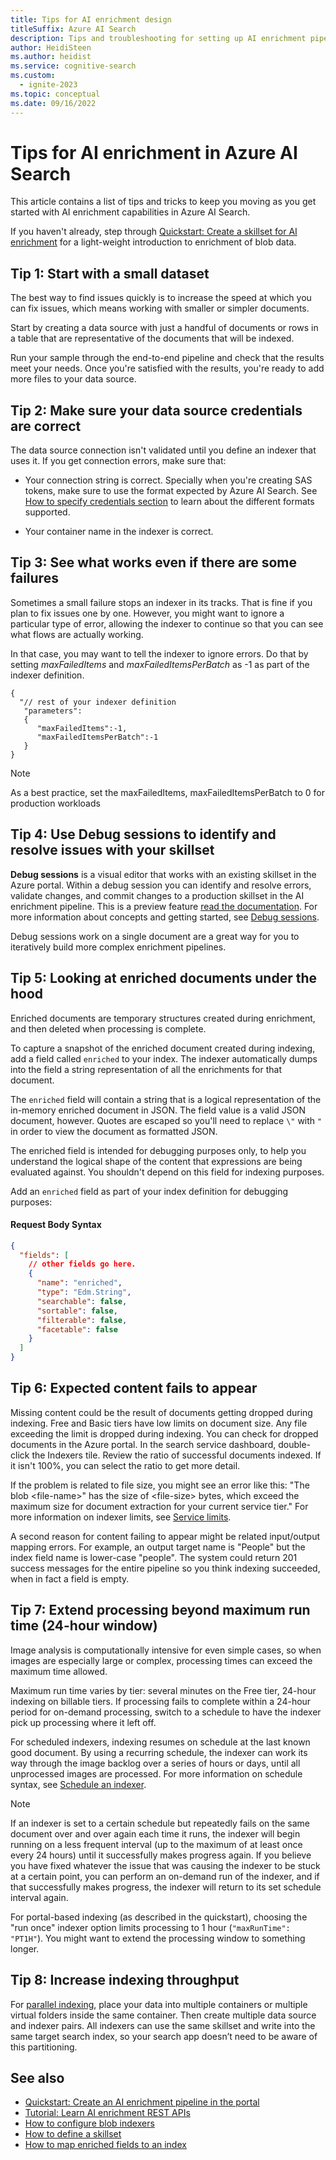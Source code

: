 ```yaml
---
title: Tips for AI enrichment design
titleSuffix: Azure AI Search
description: Tips and troubleshooting for setting up AI enrichment pipelines in Azure AI Search.
author: HeidiSteen
ms.author: heidist
ms.service: cognitive-search
ms.custom:
  - ignite-2023
ms.topic: conceptual
ms.date: 09/16/2022
---
```

# Tips for AI enrichment in Azure AI Search

This article contains a list of tips and tricks to keep you moving as you get started with AI enrichment capabilities in Azure AI Search. 

If you haven't already, step through [Quickstart: Create a skillset for AI enrichment](cognitive-search-quickstart-blob.md) for a light-weight introduction to enrichment of blob data.

## Tip 1: Start with a small dataset

The best way to find issues quickly is to increase the speed at which you can fix issues, which means working with smaller or simpler documents. 

Start by creating a data source with just a handful of documents or rows in a table that are representative of the documents that will be indexed. 

Run your sample through the end-to-end pipeline and check that the results meet your needs. Once you're satisfied with the results, you're ready to add more files to your data source.

## Tip 2: Make sure your data source credentials are correct

The data source connection isn't validated until you define an indexer that uses it. If you get connection errors, make sure that:

+ Your connection string is correct. Specially when you're creating SAS tokens, make sure to use the format expected by Azure AI Search. See [How to specify credentials section](search-howto-indexing-azure-blob-storage.md#credentials) to learn about the different formats supported.

+ Your container name in the indexer is correct.

## Tip 3: See what works even if there are some failures

Sometimes a small failure stops an indexer in its tracks. That is fine if you plan to fix issues one by one. However, you might want to ignore a particular type of error, allowing the indexer to continue so that you can see what flows are actually working.

In that case, you may want to tell the indexer to ignore errors. Do that by setting *maxFailedItems* and *maxFailedItemsPerBatch* as -1 as part of the indexer definition.

```
{
  "// rest of your indexer definition
   "parameters":
   {
      "maxFailedItems":-1,
      "maxFailedItemsPerBatch":-1
   }
}
```

> [!NOTE]
> As a best practice, set the maxFailedItems, maxFailedItemsPerBatch to 0 for production workloads

## Tip 4: Use Debug sessions to identify and resolve issues with your skillset 

**Debug sessions** is a visual editor that works with an existing skillset in the Azure portal. Within a debug session you can identify and resolve errors, validate changes, and commit changes to a production skillset in the AI enrichment pipeline. This is a preview feature [read the documentation](./cognitive-search-debug-session.md). For more information about concepts and getting started, see [Debug sessions](./cognitive-search-tutorial-debug-sessions.md).

Debug sessions work on a single document are a great way for you to iteratively build more complex enrichment pipelines.

## Tip 5: Looking at enriched documents under the hood 

Enriched documents are temporary structures created during enrichment, and then deleted when processing is complete.

To capture a snapshot of the enriched document created during indexing, add a field called ```enriched``` to your index. The indexer automatically dumps into the field a string representation of all the enrichments for that document.

The ```enriched``` field will contain a string that is a logical representation of the in-memory enriched document in JSON.  The field value is a valid JSON document, however. Quotes are escaped so you'll need to replace `\"` with `"` in order to view the document as formatted JSON. 

The enriched field is intended for debugging purposes only, to help you understand the logical shape of the content that expressions are being evaluated against. You shouldn't depend on this field for indexing purposes.

Add an ```enriched``` field as part of your index definition for debugging purposes:

#### Request Body Syntax

```json
{
  "fields": [
    // other fields go here.
    {
      "name": "enriched",
      "type": "Edm.String",
      "searchable": false,
      "sortable": false,
      "filterable": false,
      "facetable": false
    }
  ]
}
```

## Tip 6: Expected content fails to appear

Missing content could be the result of documents getting dropped during indexing. Free and Basic tiers have low limits on document size. Any file exceeding the limit is dropped during indexing. You can check for dropped documents in the Azure portal. In the search service dashboard, double-click the Indexers tile. Review the ratio of successful documents indexed. If it isn't 100%, you can select the ratio to get more detail. 

If the problem is related to file size, you might see an error like this: "The blob \<file-name>" has the size of \<file-size> bytes, which exceed the maximum size for document extraction for your current service tier." For more information on indexer limits, see [Service limits](search-limits-quotas-capacity.md).

A second reason for content failing to appear might be related input/output mapping errors. For example, an output target name is "People" but the index field name is lower-case "people". The system could return 201 success messages for the entire pipeline so you think indexing succeeded, when in fact a field is empty. 

## Tip 7: Extend processing beyond maximum run time (24-hour window)

Image analysis is computationally intensive for even simple cases, so when images are especially large or complex, processing times can exceed the maximum time allowed. 

Maximum run time varies by tier: several minutes on the Free tier, 24-hour indexing on billable tiers. If processing fails to complete within a 24-hour period for on-demand processing, switch to a schedule to have the indexer pick up processing where it left off. 

For scheduled indexers, indexing resumes on schedule at the last known good document. By using a recurring schedule, the indexer can work its way through the image backlog over a series of hours or days, until all unprocessed images are processed. For more information on schedule syntax, see [Schedule an indexer](search-howto-schedule-indexers.md).

> [!NOTE]
> If an indexer is set to a certain schedule but repeatedly fails on the same document over and over again each time it runs, the indexer will begin running on a less frequent interval (up to the maximum of at least once every 24 hours) until it successfully makes progress again.  If you believe you have fixed whatever the issue that was causing the indexer to be stuck at a certain point, you can perform an on-demand run of the indexer, and if that successfully makes progress, the indexer will return to its set schedule interval again.

For portal-based indexing (as described in the quickstart), choosing the "run once" indexer option limits processing to 1 hour (`"maxRunTime": "PT1H"`). You might want to extend the processing window to something longer.

## Tip 8: Increase indexing throughput

For [parallel indexing](search-howto-large-index.md), place your data into multiple containers or multiple virtual folders inside the same container. Then create multiple data source and indexer pairs. All indexers can use the same skillset and write into the same target search index, so your search app doesn’t need to be aware of this partitioning.

## See also

+ [Quickstart: Create an AI enrichment pipeline in the portal](cognitive-search-quickstart-blob.md)
+ [Tutorial: Learn AI enrichment REST APIs](cognitive-search-tutorial-blob.md)
+ [How to configure blob indexers](search-howto-indexing-azure-blob-storage.md)
+ [How to define a skillset](cognitive-search-defining-skillset.md)
+ [How to map enriched fields to an index](cognitive-search-output-field-mapping.md)
